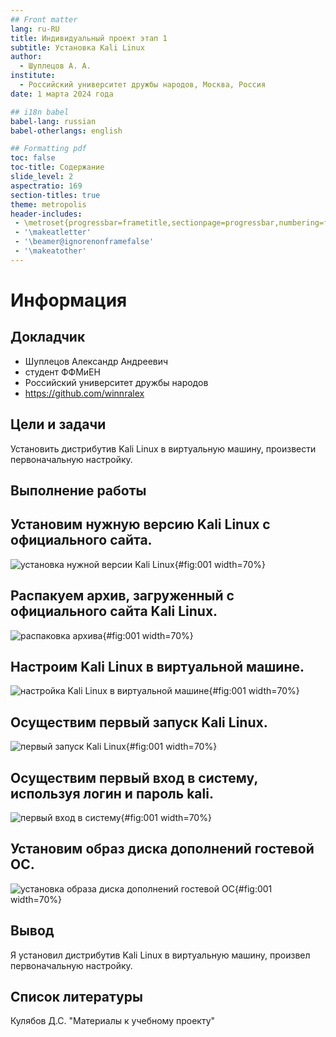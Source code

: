 ```yaml
---
## Front matter
lang: ru-RU
title: Индивидуальный проект этап 1
subtitle: Установка Kali Linux
author:
  - Шуплецов А. А.
institute:
  - Российский университет дружбы народов, Москва, Россия
date: 1 марта 2024 года

## i18n babel
babel-lang: russian
babel-otherlangs: english

## Formatting pdf
toc: false
toc-title: Содержание
slide_level: 2
aspectratio: 169
section-titles: true
theme: metropolis
header-includes:
 - \metroset{progressbar=frametitle,sectionpage=progressbar,numbering=fraction}
 - '\makeatletter'
 - '\beamer@ignorenonframefalse'
 - '\makeatother'
---
```


# Информация

## Докладчик

  * Шуплецов Александр Андреевич
  * студент ФФМиЕН
  * Российский университет дружбы народов
  * https://github.com/winnralex

## Цели и задачи

Установить дистрибутив Kali Linux в виртуальную машину, произвести первоначальную настройку.


## Выполнение работы

## Установим нужную версию Kali Linux с официального сайта.

![установка нужной версии Kali Linux](image/1.png){#fig:001 width=70%}

## Распакуем архив, загруженный с официального сайта Kali Linux.

![распаковка архива](image/2.png){#fig:001 width=70%}

## Настроим Kali Linux в виртуальной машине.

![настройка Kali Linux в виртуальной машине](image/3.png){#fig:001 width=70%}

## Осуществим первый запуск Kali Linux.

![первый запуск Kali Linux](image/4.png){#fig:001 width=70%}

## Осуществим первый вход в систему, используя логин и пароль kali.

![первый вход в систему](image/5.png){#fig:001 width=70%}

## Установим образ диска дополнений гостевой ОС.

![установка образа диска дополнений гостевой ОС](image/6.png){#fig:001 width=70%}

## Вывод

Я установил дистрибутив Kali Linux в виртуальную машину, произвел первоначальную настройку.

## Список литературы

Кулябов Д.С. "Материалы к учебному проекту"
